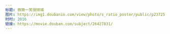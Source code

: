 ```yaml
---
标题: 微微一笑很倾城
图片: https://img1.doubanio.com/view/photo/s_ratio_poster/public/p2372528799.jpg
时时: 2016
链接: https://movie.douban.com/subject/26427831/
---
```

